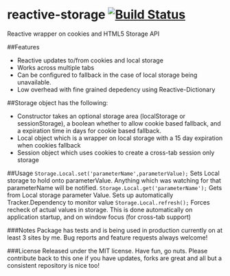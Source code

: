 # reactive-storage [![Build Status](https://travis-ci.org/lassombra/reactive-storage.svg?branch=development)](https://travis-ci.org/lassombra/reactive-storage)
Reactive wrapper on cookies and HTML5 Storage API

##Features
- Reactive updates to/from cookies and local storage
- Works across multiple tabs
- Can be configured to fallback in the case of local storage being unavailable.
- Low overhead with fine grained depedency using Reactive-Dictionary

##Storage object has the following:
- Constructor takes an optional storage area (localStorage or sessionStorage), a boolean whether to allow cookie based fallback, and a expiration time in days for cookie based fallback.
- Local object which is a wrapper on local storage with a 15 day expiration when cookies fallback
- Session object which uses cookies to create a cross-tab session only storage

##Usage
`Storage.Local.set('parameterName',parameterValue);` Sets Local storage to hold onto parameterValue.  Anything which was watching for that parameterName will be notified.
`Storage.Local.get('parameterName');` Gets from Local storage parameter Value.  Sets up automatically Tracker.Dependency to monitor value
`Storage.Local.refresh();` Forces recheck of actual values in storage.  This is done automatically on application startup, and on window focus (for cross-tab support)

###Notes
Package has tests and is being used in production currently on at least 3 sites by me.  Bug reports and feature requests always welcome!

###License
Released under the MIT license.  Have fun, go nuts.  Please contribute back to this one if you have updates, forks are great and all but a consistent repository is nice too!
